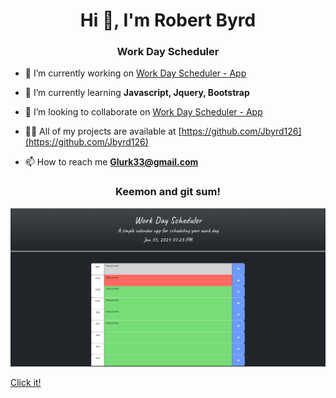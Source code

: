 <h1 align="center">Hi 👋, I'm Robert Byrd</h1>
<h3 align="center">Work Day Scheduler</h3>

- 🔭 I’m currently working on [Work Day Scheduler - App](https://jbyrd126.github.io/WorkDayScheduler/)

- 🌱 I’m currently learning **Javascript, Jquery, Bootstrap**

- 👯 I’m looking to collaborate on [Work Day Scheduler - App](https://jbyrd126.github.io/WorkDayScheduler/)

- 👨‍💻 All of my projects are available at [https://github.com/Jbyrd126](https://github.com/Jbyrd126)

- 📫 How to reach me **Glurk33@gmail.com**

<h3 align="center">Keemon and git sum!</h3>

![Screeny](WorkDay.png)

<a href="https://jbyrd126.github.io/WorkDayScheduler/" align="center">Click it!</a>
